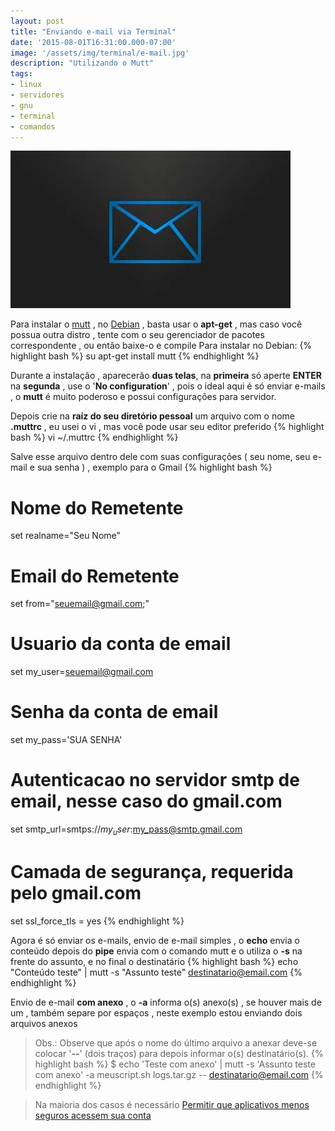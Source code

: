 ```yaml
---
layout: post
title: "Enviando e-mail via Terminal"
date: '2015-08-01T16:31:00.000-07:00'
image: '/assets/img/terminal/e-mail.jpg'
description: "Utilizando o Mutt"
tags:
- linux
- servidores
- gnu
- terminal
- comandos
---
```



<script>window.location = "http://terminalroot.com.br/2018/03/como-enviar-e-mails-pelo-terminal.html";</script>


![Enviando e-mail via Terminal](/assets/img/terminal/e-mail.jpg "Enviando e-mail via Terminal")


Para instalar o [mutt](http://www.mutt.org/) , no [Debian](https://www.debian.org/) , basta usar o __apt-get__ , mas caso você possua outra distro , tente com o seu gerenciador de pacotes correspondente , ou então baixe-o e compile
Para instalar no Debian:
{% highlight bash %}
su
apt-get install mutt
{% endhighlight %}

Durante a instalação , aparecerão __duas telas__, na __primeira__ só aperte __ENTER__ na __segunda__ , use o '__No configuration__' , pois o ideal aqui é só enviar e-mails , o __mutt__ é muito poderoso e possui configurações para servidor.

Depois crie na __raíz do seu diretório pessoal__ um arquivo com o nome __.muttrc__ , eu usei o vi , mas você pode usar seu editor preferido
{% highlight bash %}
vi ~/.muttrc
{% endhighlight %}

Salve esse arquivo dentro dele com suas configurações ( seu nome, seu e-mail e sua senha ) , exemplo para o Gmail
{% highlight bash %}
# Nome do Remetente
set realname="Seu Nome" 
# Email do Remetente
set from="seuemail@gmail.com;"
# Usuario da conta de email
set my_user=seuemail@gmail.com
# Senha da conta de email
set my_pass='SUA SENHA'
# Autenticacao no servidor smtp de email, nesse caso do gmail.com
set smtp_url=smtps://$my_user:$my_pass@smtp.gmail.com
# Camada de segurança, requerida pelo gmail.com
set ssl_force_tls = yes
{% endhighlight %}

Agora é só enviar os e-mails, envio de e-mail simples , o __echo__ envia o conteúdo depois do __pipe__ envia com o comando mutt e o utiliza o __-s__ na frente do assunto, e no final o destinatário
{% highlight bash %}
echo "Conteúdo teste" | mutt -s "Assunto teste" destinatario@email.com
{% endhighlight %}

Envio de e-mail __com anexo__ , o __-a__ informa o(s) anexo(s) , se houver mais de um , também separe por espaços , neste exemplo estou enviando dois arquivos anexos

> Obs.: Observe que após o nome do último arquivo a anexar deve-se colocar '__--__' (dois traços) para depois informar o(s) destinatário(s).
{% highlight bash %}
$ echo 'Teste com anexo' | mutt -s 'Assunto teste com anexo' -a meuscript.sh logs.tar.gz -- destinatario@email.com
{% endhighlight %}

> Na maioria dos casos é necessário [Permitir que aplicativos menos seguros acessem sua conta](https://support.google.com/accounts/answer/6010255?hl=pt-BR)

<script async src="https://pagead2.googlesyndication.com/pagead/js/adsbygoogle.js"></script>

<!-- Informat -->
<ins class="adsbygoogle"
 style="display:block"
 data-ad-client="ca-pub-2838251107855362"
 data-ad-slot="2327980059"
 data-ad-format="auto"
 data-full-width-responsive="true"></ins>

<script>
(adsbygoogle = window.adsbygoogle || []).push({});
</script>



